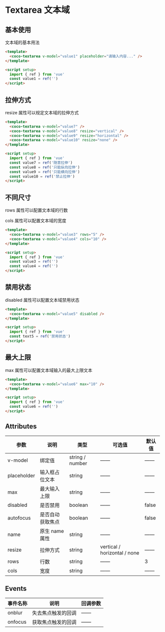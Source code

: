 # Textarea 文本域

## 基本使用

文本域的基本用法

```html
<template>
  <coco-textarea v-model="value1" placeholder="请输入内容..." />
</template>

<script setup>
  import { ref } from 'vue'
  const value1 = ref('')
</script>
```

## 拉伸方式

resize 属性可以规定文本域的拉伸方式

```html
<template>
  <coco-textarea v-model="value7" />
  <coco-textarea v-model="value8" resize="vertical" />
  <coco-textarea v-model="value9" resize="horizontal" />
  <coco-textarea v-model="value10" resize="none" />
</template>

<script setup>
  import { ref } from 'vue'
  const value7 = ref('随意拉伸')
  const value8 = ref('只能纵向拉伸')
  const value9 = ref('只能横向拉伸')
  const value10 = ref('禁止拉伸')
</script>
```

## 不同尺寸

rows 属性可以配置文本域的行数

cols 属性可以配置文本域的宽度

```html
<template>
  <coco-textarea v-model="value3" rows="5" />
  <coco-textarea v-model="value4" cols="10" />
</template>

<script setup>
  import { ref } from 'vue'
  const value3 = ref('')
  const value4 = ref('')
</script>
```

## 禁用状态

disabled 属性可以配置文本域禁用状态

```html
<template>
  <coco-textarea v-model="value5" disabled />
</template>

<script setup>
  import { ref } from 'vue'
  const text5 = ref('禁用状态')
</script>
```

## 最大上限

max 属性可以配置文本域输入的最大上限文本

```html
<template>
  <coco-textarea v-model="value6" max="10" />
</template>

<script setup>
  import { ref } from 'vue'
  const value6 = ref('')
</script>
```

## Attributes

| 参数        | 说明             | 类型            | 可选值                       | 默认值 |
| ----------- | ---------------- | --------------- | ---------------------------- | ------ |
| v-model     | 绑定值           | string / number | ——                           | ——     |
| placeholder | 输入框占位文本   | string          | ——                           | ——     |
| max         | 最大输入上限     | string          | ——                           | ——     |
| disabled    | 是否禁用         | boolean         | ——                           | false  |
| autofocus   | 是否自动获取焦点 | boolean         | ——                           | false  |
| name        | 原生 name 属性   | string          | ——                           | ——     |
| resize      | 拉伸方式         | string          | vertical / horizontal / none | ——     |
| rows        | 行数             | string          | ——                           | 3      |
| cols        | 宽度             | string          | ——                           | ——     |

## Events

| 事件名称 | 说明               | 回调参数 |
| -------- | ------------------ | -------- |
| onblur   | 失去焦点触发的回调 | ——       |
| onfocus  | 获取焦点触发的回调 | ——       |
